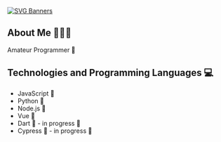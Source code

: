 [![SVG Banners](https://svg-banners.vercel.app/api?type=glitch&text1=🌪️k0aziu🌪️&width=1000&height=200)](https://youtu.be/dQw4w9WgXcQ?si=msFZ1RI-r2W-Xgz-)

## About Me 🧑🏻‍💻
Amateur Programmer 🌟

## Technologies and Programming Languages 💻
- JavaScript 📜
- Python 🐍
- Node.js 🚀
- Vue 🖖
- Dart 🎯 - in progress 🎉
- Cypress 🎯 - in progress 🎉
